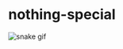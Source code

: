 # nothing-special
![snake gif](https://github.com/NMoreWork/NMoreWork/blob/output/github-contribution-grid-snake.svg)

